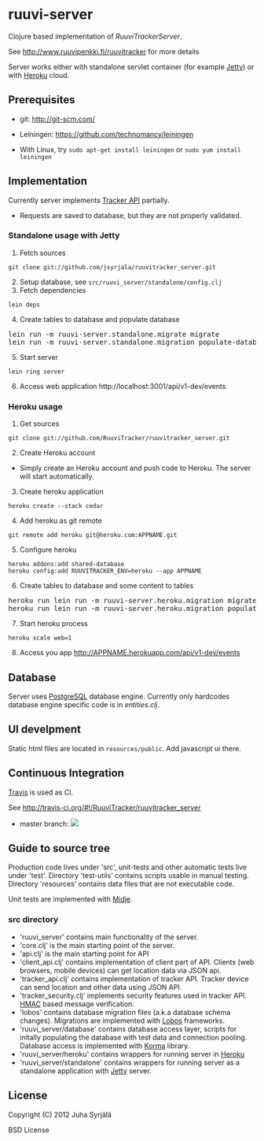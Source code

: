 # ruuvi-server

Clojure based implementation of *RuuviTrackerServer*.

See http://www.ruuvipenkki.fi/ruuvitracker for more details

Server works either with standalone servlet container (for example [Jetty](http://jetty.codehaus.org/jetty/)) or with [Heroku](http://www.heroku.com/) cloud.

## Prerequisites

* git: http://git-scm.com/

* Leiningen: https://github.com/technomancy/leiningen
 * With Linux, try ```sudo apt-get install leiningen``` or ```sudo yum install leiningen```


## Implementation

Currently server implements [Tracker API](http://www.ruuvipenkki.fi/ruuvitracker/Tracker-API) partially.

* Requests are saved to database, but they are not properly validated.

### Standalone usage with Jetty

1. Fetch sources
```
git clone git://github.com/jsyrjala/ruuvitracker_server.git
```
2. Setup database, see ```src/ruuvi_server/standalone/config.clj```
3. Fetch dependencies
```
lein deps
```
4. Create tables to database and populate database
<pre>
lein run -m ruuvi-server.standalone.migrate migrate
lein run -m ruuvi-server.standalone.migration populate-database
</pre>
5. Start server
```
lein ring server
```
6. Access web application
http://localhost:3001/api/v1-dev/events

### Heroku usage

1. Get sources
```
git clone git://github.com/RuuviTracker/ruuvitracker_server.git
```
2. Create Heroku account
  - Simply create an Heroku account and push code to Heroku. The server will start automatically.
3. Create heroku application
```
heroku create --stack cedar
```
4. Add heroku as git remote
```
git remote add heroku git@heroku.com:APPNAME.git
```
5. Configure heroku
```
heroku addons:add shared-database
heroku config:add RUUVITRACKER_ENV=heroku --app APPNAME
```
6. Create tables to database and some content to tables
<pre>
heroku run lein run -m ruuvi-server.heroku.migration migrate
heroku run lein run -m ruuvi-server.heroku.migration populate-database
</pre>
7. Start heroku process
```
heroku scale web=1
```
8. Access you app 
http://APPNAME.herokuapp.com/api/v1-dev/events

## Database

Server uses [PostgreSQL](http://www.postgresql.org/) database engine. Currently only hardcodes database engine specific code is in *entities.clj*.


## UI develpment

Static html files are located in ```resources/public```. Add javascript ui there.

## Continuous Integration

[Travis](http://travis-ci.org/) is used as CI.

See http://travis-ci.org/#!/RuuviTracker/ruuvitracker_server

* master branch: <img src="https://secure.travis-ci.org/RuuviTracker/ruuvitracker_server.png?branch=master"/>

## Guide to source tree

Production code lives under 'src', unit-tests and other automatic tests live under 'test'. Directory 'test-utils' contains scripts usable in manual testing. Directory 'resources' contains data files that are not executable code.

Unit tests are implemented with [Midje](https://github.com/marick/Midje).

### src directory

* 'ruuvi_server' contains main functionality of the server.
 * 'core.clj' is the main starting point of the server.
 * 'api.clj' is the main starting point for API
 * 'client_api.clj' contains implementation of client part of API. Clients (web browsers, mobile devices) can get location data via JSON api.
 * 'tracker_api.clj' contains implementation of tracker API. Tracker device can send location and other data using JSON API. 
 * 'tracker_security.clj' implements security features used in tracker API. [HMAC](http://en.wikipedia.org/wiki/HMAC) based message verification. 
* 'lobos' contains database migration files (a.k.a database schema changes). Migrations are implemented with [Lobos](https://github.com/budu/lobos) frameworks.
* 'ruuvi_server/database' contains database access layer, scripts for initally populating the database with test data and connection pooling. Database access is implemented with [Korma](http://sqlkorma.com/) library.
* 'ruuvi_server/heroku' contains wrappers for running server in [Heroku](http://www.heroku.com/)
* 'ruuvi_server/standalone' contains wrappers for running server as a standalone application with [Jetty](http://www.eclipse.org/jetty/) server. 

## License

Copyright (C) 2012 Juha Syrjälä

BSD License
